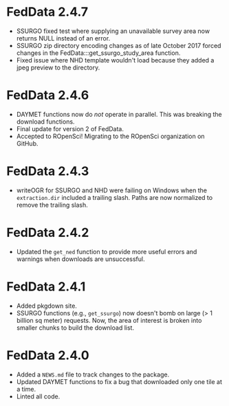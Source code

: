 # FedData 2.4.7
* SSURGO fixed test where supplying an unavailable survey area now returns NULL instead of an error.
* SSURGO zip directory encoding changes as of late October 2017 forced changes in the FedData:::get_ssurgo_study_area function.
* Fixed issue where NHD template wouldn't load because they added a jpeg preview to the directory.

# FedData 2.4.6
* DAYMET functions now do *not* operate in parallel. This was breaking the download functions.
* Final update for version 2 of FedData.
* Accepted to ROpenSci! Migrating to the ROpenSci organization on GitHub.

# FedData 2.4.3
* writeOGR for SSURGO and NHD were failing on Windows when the `extraction.dir` included a trailing slash. Paths are now normalized to remove the trailing slash.

# FedData 2.4.2
* Updated the `get_ned` function to provide more useful errors and warnings when downloads are unsuccessful.

# FedData 2.4.1
* Added pkgdown site.
* SSURGO functions (e.g., `get_ssurgo`) now doesn't bomb on large (> 1 billion sq meter) requests. Now, the area of interest is broken into smaller chunks to build the download list.

# FedData 2.4.0
* Added a `NEWS.md` file to track changes to the package.
* Updated DAYMET functions to fix a bug that downloaded only one tile at a time.
* Linted all code.



